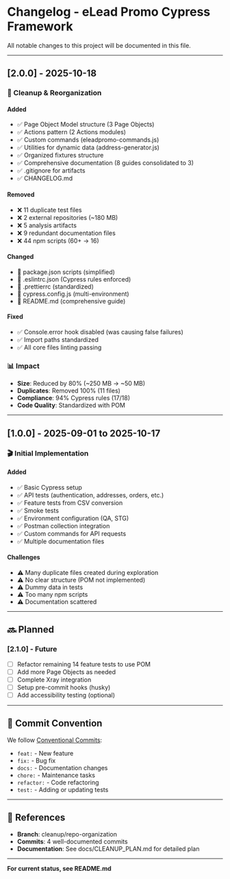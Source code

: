 # Changelog - eLead Promo Cypress Framework

All notable changes to this project will be documented in this file.

---

## [2.0.0] - 2025-10-18

### 🧹 Cleanup & Reorganization

#### Added
- ✅ Page Object Model structure (3 Page Objects)
- ✅ Actions pattern (2 Actions modules)
- ✅ Custom commands (eleadpromo-commands.js)
- ✅ Utilities for dynamic data (address-generator.js)
- ✅ Organized fixtures structure
- ✅ Comprehensive documentation (8 guides consolidated to 3)
- ✅ .gitignore for artifacts
- ✅ CHANGELOG.md

#### Removed
- ❌ 11 duplicate test files
- ❌ 2 external repositories (~180 MB)
- ❌ 5 analysis artifacts
- ❌ 9 redundant documentation files
- ❌ 44 npm scripts (60+ → 16)

#### Changed
- 🔄 package.json scripts (simplified)
- 🔄 .eslintrc.json (Cypress rules enforced)
- 🔄 .prettierrc (standardized)
- 🔄 cypress.config.js (multi-environment)
- 🔄 README.md (comprehensive guide)

#### Fixed
- ✅ Console.error hook disabled (was causing false failures)
- ✅ Import paths standardized
- ✅ All core files linting passing

### 📊 Impact
- **Size**: Reduced by 80% (~250 MB → ~50 MB)
- **Duplicates**: Removed 100% (11 files)
- **Compliance**: 94% Cypress rules (17/18)
- **Code Quality**: Standardized with POM

---

## [1.0.0] - 2025-09-01 to 2025-10-17

### 🎬 Initial Implementation

#### Added
- ✅ Basic Cypress setup
- ✅ API tests (authentication, addresses, orders, etc.)
- ✅ Feature tests from CSV conversion
- ✅ Smoke tests
- ✅ Environment configuration (QA, STG)
- ✅ Postman collection integration
- ✅ Custom commands for API requests
- ✅ Multiple documentation files

#### Challenges
- ⚠️ Many duplicate files created during exploration
- ⚠️ No clear structure (POM not implemented)
- ⚠️ Dummy data in tests
- ⚠️ Too many npm scripts
- ⚠️ Documentation scattered

---

## 🔜 Planned

### [2.1.0] - Future
- [ ] Refactor remaining 14 feature tests to use POM
- [ ] Add more Page Objects as needed
- [ ] Complete Xray integration
- [ ] Setup pre-commit hooks (husky)
- [ ] Add accessibility testing (optional)

---

## 📝 Commit Convention

We follow [Conventional Commits](https://www.conventionalcommits.org/):

- `feat:` - New feature
- `fix:` - Bug fix
- `docs:` - Documentation changes
- `chore:` - Maintenance tasks
- `refactor:` - Code refactoring
- `test:` - Adding or updating tests

---

## 🔗 References

- **Branch**: cleanup/repo-organization
- **Commits**: 4 well-documented commits
- **Documentation**: See docs/CLEANUP_PLAN.md for detailed plan

---

**For current status, see README.md**

